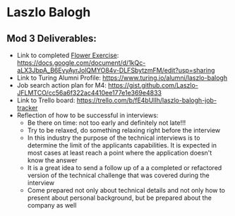 # Laszlo Balogh

## Mod 3 Deliverables:

* Link to completed [Flower Exercise](https://github.com/turingschool/professional_skills/blob/master/files/Career%20Unit%20-%20The%20Flower%20Diagram.pdf): https://docs.google.com/document/d/1kQc-aLX3JbpA_B6EyyAyrJolQMYO84v-DLFSbytzmFM/edit?usp=sharing
* Link to Turing Alumni Profile: https://www.turing.io/alumni/laszlo-balogh
* Job search action plan for M4: https://gist.github.com/Laszlo-JFLMTCO/cc56a6f322ac4410ee177e1e369e4833
* Link to Trello board: https://trello.com/b/fE4bUlIh/laszlo-balogh-job-tracker
* Reflection of how to be successful in interviews:  
  * Be there on time: not too early and definitely not late!!!  
  * Try to be relaxed, do something relaxing right before the interview  
  * In this industry the purpose of the technical interviews is to determine the limit of the applicants capabilities. It is expected in most cases at least reach a point where the application doesn't know the answer
  * It is a great idea to send a follow up of a a completed or refactored version of the technical challenge that was covered during the interview  
  * Come prepared not only about technical details and not only how to present about personal background, but be prepared about the company as well
